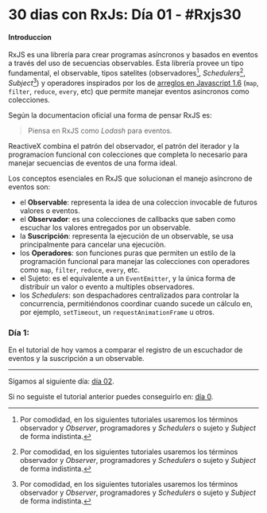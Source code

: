 # 30 dias con RxJs: Día 01 - #Rxjs30 

#### Introduccion

RxJS es una librería para crear programas asíncronos y basados en eventos a través del uso de secuencias observables. Esta librería provee un tipo fundamental, el observable, tipos satelites (observadores[^1], *Schedulers*[^1], *Subject*[^1]) y operadores inspirados por los de [arreglos en Javascript 1.6](https://developer.mozilla.org/es/docs/Web/JavaScript/Novedades_en_JavaScript/1.6) (`map`, `filter`, `reduce`, `every`, etc) que permite manejar eventos asincronos como colecciones.

Según la documentacion oficial una forma de pensar RxJS es:

> Piensa en RxJS como *Lodash* para eventos.

ReactiveX combina el patrón del observador, el patrón del iterador y la programacion funcional con colecciones que completa lo necesario para manejar secuencias de eventos de una forma ideal.

Los conceptos esenciales en RxJS que solucionan el manejo asíncrono de eventos son:

- el **Observable**: representa la idea de una coleccion invocable de futuros valores o eventos.
- el **Observador**: es una colecciones de callbacks que saben como escuchar los valores entregados por un observable.
- la **Suscripción**: representa la ejecución de un observable, se usa principalmente para cancelar una ejecuciòn.
- los **Operadores**: son funciones puras que permiten un estilo de la programación funcional para manejar las colecciones con operadores como `map`, `filter`, `reduce`, `every`, etc.
- el Sujeto: es el equivalente a un `EventEmitter`, y la única forma de distribuir un valor o evento a multiples observadores.
- los *Schedulers*: son despachadores centralizados para controlar la concurrencia, permitiéndonos coordinar cuando sucede un cálculo en, por ejemplo, `setTimeout`, un `requestAnimationFrame` u otros.

### Día 1:
En el tutorial de hoy vamos a comparar el registro de un escuchador de eventos y la suscripción a un observable.

------

Sígamos al siguiente día: [día 02](https://github.com/suga0828/RxJS30/tree/master/Dia02/dia02.md).

Si no seguiste el tutorial anterior puedes conseguirlo en: [día 0](https://github.com/suga0828/RxJS30/tree/master/Dia0/dia0.md).

[^1]: Por comodidad, en los siguientes tutoriales usaremos los términos observador y *Observer*, programadores y *Schedulers* o sujeto y *Subject* de forma indistinta.